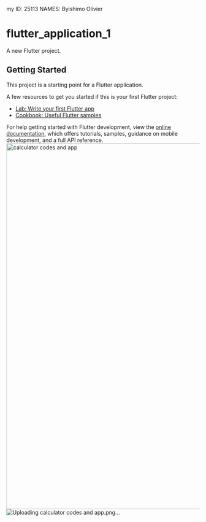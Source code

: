 my ID: 25113
NAMES: Byishimo Olivier


# flutter_application_1

A new Flutter project.

## Getting Started

This project is a starting point for a Flutter application.

A few resources to get you started if this is your first Flutter project:

- [Lab: Write your first Flutter app](https://docs.flutter.dev/get-started/codelab)
- [Cookbook: Useful Flutter samples](https://docs.flutter.dev/cookbook)

For help getting started with Flutter development, view the
[online documentation](https://docs.flutter.dev/), which offers tutorials,
samples, guidance on mobile development, and a full API reference.
<img width="953" alt="calculator codes and app" src="https://github.com/byishimooli/Assignment1-of-mobile-programming/assets/150439910/18305394-524d-4ec8-b212-eec9d07547b1">
![Uploading calculator codes and app.png…]()


